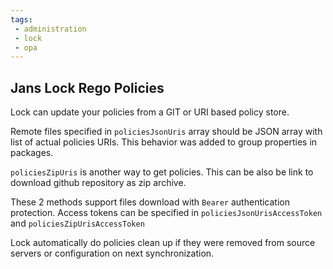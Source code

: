```yaml
---
tags:
 - administration
 - lock
 - opa
---
```


## Jans Lock Rego Policies

Lock can update your policies from a GIT or URI based policy store.

Remote files specified in `policiesJsonUris` array should be JSON array with list of actual policies URIs. This behavior was added to group properties in packages.

`policiesZipUris` is another way to get policies. This can be also be link to download github repository as zip archive.

These 2 methods support files download with `Bearer` authentication protection. Access tokens can be specified in `policiesJsonUrisAccessToken` and `policiesZipUrisAccessToken`

Lock automatically do policies clean up if they were removed from source servers or configuration on next synchronization.


